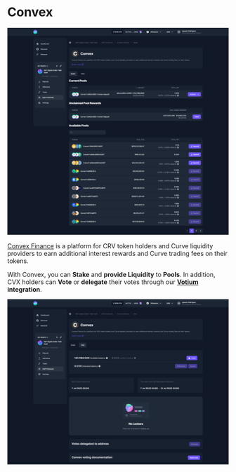 # Convex

![](<../../../.gitbook/assets/convex (1).png>)

[Convex Finance](https://www.convexfinance.com/) is a platform for CRV token holders and Curve liquidity providers to earn additional interest rewards and Curve trading fees on their tokens.

With Convex, you can **Stake** and **provide Liquidity** to **Pools**. In addition, CVX holders can **Vote** or **delegate** their votes through our [**Votium**](https://votium.app/) **integration**.

![](../../../.gitbook/assets/vote.png)
